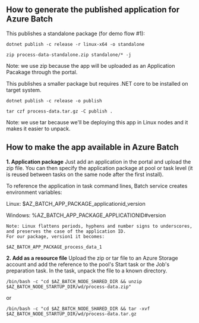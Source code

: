 ## How to generate the published application for Azure Batch

This publishes a standalone package (for demo flow #1):

	dotnet publish -c release -r linux-x64 -o standalone

	zip process-data-standalone.zip standalone/* -j 

Note: we use zip because the app will be uploaded as an Application Pacakage through the portal.

This publishes a smaller package but requires .NET core to be installed on target system.

	dotnet publish -c release -o publish

	tar czf process-data.tar.gz -C publish .

Note: we use tar because we'll be deploying this app in Linux nodes and it makes it easier to unpack.

## How to make the app available in Azure Batch

**1. Application package**
Just add an application in the portal and upload the zip file. You can then specify the application package at pool or task level (it is reused between tasks on the same node after the first install).

To reference the application in task command lines, Batch service creates environment variables:

Linux:
$AZ_BATCH_APP_PACKAGE_applicationid_version

Windows:
%AZ_BATCH_APP_PACKAGE_APPLICATIONID#version

	Note: Linux flattens periods, hyphens and number signs to underscores, and preserves the case of the application ID.
	For our package, version1 it becomes:

	$AZ_BATCH_APP_PACKAGE_process_data_1

**2. Add as a resource file**
Upload the zip or tar file to an Azure Storage account and add the reference to the pool's Start task or the Job's preparation task. In the task, unpack the file to a known directory.

	/bin/bash -c "cd $AZ_BATCH_NODE_SHARED_DIR && unzip $AZ_BATCH_NODE_STARTUP_DIR/wd/process-data.zip"

or

	/bin/bash -c "cd $AZ_BATCH_NODE_SHARED_DIR && tar -xvf $AZ_BATCH_NODE_STARTUP_DIR/wd/process-data.tar.gz

